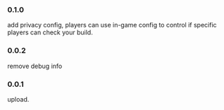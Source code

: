 ### 0.1.0
add privacy config, players can use in-game config to control if specific players can check your build.

### 0.0.2
remove debug info

### 0.0.1
upload.